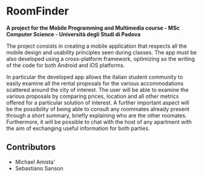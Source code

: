 # RoomFinder

**A project for the Mobile Programming and Multimedia course - MSc Computer Science - Università degli Studi di Padova**

The project consists in creating a mobile application that respects all the mobile design and usability principles seen during classes. The app must be also developed using a cross-platform framework, optimizing so the writing of the code for both Android and iOS platforms. 

In particular the developed app allows the italian student community to easily examine all the rental proposals for the various accommodations scattered around the city of interest. The user will be able to examine the various proposals by comparing prices, location and all other metrics offered for a particular solution of interest. A further important aspect will be the possibility of being able to consult any roommates already present through a short summary, briefly explaining who are the other roomates. Furthermore, it will be possible to chat with the host of any apartment with the aim of exchanging useful information for both parties.

## Contributors

- Michael Amista'
- Sebastiano Sanson
